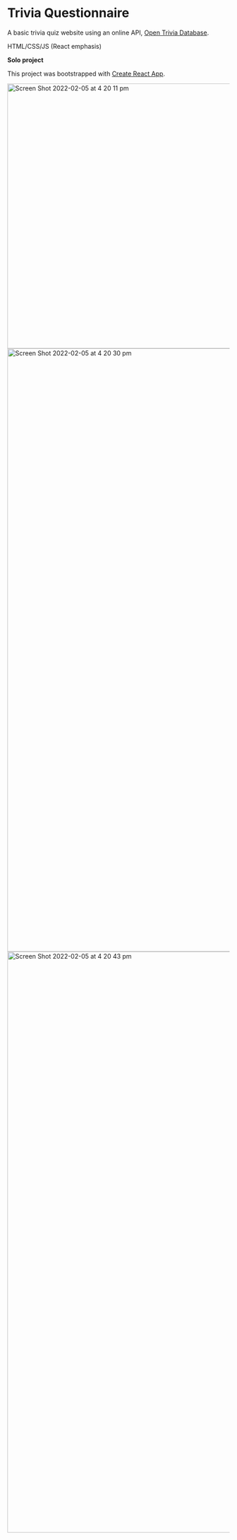 # Trivia Questionnaire

A basic trivia quiz website using an online API, [Open Trivia Database](https://opentdb.com/).

HTML/CSS/JS (React emphasis)

**Solo project**

This project was bootstrapped with [Create React App](https://github.com/facebook/create-react-app).

<img width="600" alt="Screen Shot 2022-02-05 at 4 20 11 pm" src="https://user-images.githubusercontent.com/90999777/152629825-73c657ad-83a7-4f02-bd03-d742a1946431.png">

<img width="1366" alt="Screen Shot 2022-02-05 at 4 20 30 pm" src="https://user-images.githubusercontent.com/90999777/152629828-62e35b0e-e7bc-449d-ba21-8b6e492b7361.png">

<img width="1316" alt="Screen Shot 2022-02-05 at 4 20 43 pm" src="https://user-images.githubusercontent.com/90999777/152629831-a1f51ae1-5a8a-4763-b5fe-fe52683698b1.png">
